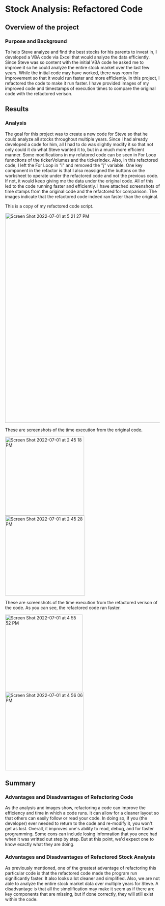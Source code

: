 # Stock Analysis: Refactored Code
## Overview of the project
### Purpose and Background
To help Steve analyze and find the best stocks for his parents to invest in, I developed a VBA code via Excel that would analyze the data efficiently. Since Steve was so content with the initial VBA code he asked me to improve it so he could analyze the entire stock market over the last few years. While the initial code may have worked, there was room for improvement so that it would run faster and more efficiently. In this project, I refactored the code to make it run faster. I have provided images of my improved code and timestamps of execution times to compare the original code with the refactored verison. 
## Results
### Analysis 
The goal for this project was to create a new code for Steve so that he could analyze all stocks throughout multiple years. Since I had already developed a code for him, all I had to do was slightly modify it so that not only could it do what Steve wanted it to, but in a much more efficient manner. Some modifications in my refatored code can be seen in For Loop funncitons of the tickerVolumes and the tickerIndex. Also, in this refactored code, I left the For Loop in "i" and removed the "j" variable. One key component in the refactor is that I also reassigned the buttons on the worksheet to operate under the refactored code and not the previous code. If not, it would keep giving me the data under the original code. All of this led to the code running faster and efficiently. I have attached screenshots of time stamps from the original code and the refactored for comparison. The images indicate that the refactored code indeed ran faster than the original. 

This is a copy of my refactored code script. 

<img width="683" alt="Screen Shot 2022-07-01 at 5 21 27 PM" src="https://user-images.githubusercontent.com/107595127/176979987-197943c4-3e8e-4721-b915-0c3c658d78ae.png">

These are screenshots of the time execution from the original code.

<img width="257" alt="Screen Shot 2022-07-01 at 2 45 18 PM" src="https://user-images.githubusercontent.com/107595127/176980479-76f153b9-72ce-418c-bbe5-592be38da87a.png">
<img width="260" alt="Screen Shot 2022-07-01 at 2 45 28 PM" src="https://user-images.githubusercontent.com/107595127/176980480-9c0031fc-dd8d-4649-ba7f-7674f7498023.png">

These are screenshots of the time execution from the refactored verison of the code. As you can see, the refactored code ran faster. 

<img width="252" alt="Screen Shot 2022-07-01 at 4 55 52 PM" src="https://user-images.githubusercontent.com/107595127/176980526-06abcf48-2c3f-45d5-b0cd-2418f7197ff0.png">
<img width="255" alt="Screen Shot 2022-07-01 at 4 56 06 PM" src="https://user-images.githubusercontent.com/107595127/176980528-4453566c-644f-44d3-bfa1-067dce69bc90.png">

## Summary
### Advantages and Disadvantages of Refactoring Code
As the analysis and images show, refactoring a code can improve the efficiency and time in which a code runs. It can allow for a cleaner layout so that others can easily follow or read your code. In doing so, if you (the developer) ever needed to return to the code and re-modify it, you won't get as lost. Overall, it improves one's ability to read, debug, and for faster programming. Some cons can include losing infomration that you once had when it was writted out step by step. But at this point, we'd expect one to know exactly what they are doing. 
### Advantages and Disadvantages of Refactored Stock Analysis
As previously mentioned, one of the greatest advantage of refactoring this particular code is that the refactored code made the program run significantly faster. It also looks a lot cleaner and simplified. Also, we are not able to analyze the entire stock market data over multiple years for Steve. A disadvantage is that all the simplification may make it seem as if there are key components that are missing, but if done correctly, they will still exist within the code.
